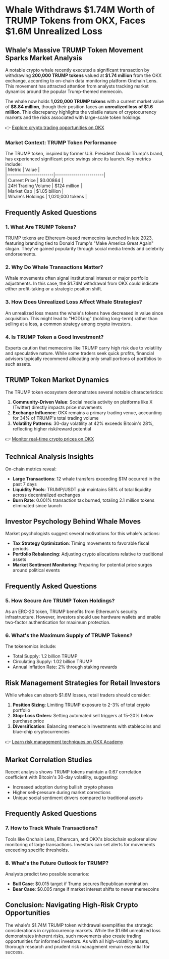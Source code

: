 # Whale Withdraws $1.74M Worth of TRUMP Tokens from OKX, Faces $1.6M Unrealized Loss  

## Whale's Massive TRUMP Token Movement Sparks Market Analysis  
A notable crypto whale recently executed a significant transaction by withdrawing **200,000 TRUMP tokens** valued at **$1.74 million** from the OKX exchange, according to on-chain data monitoring platform Onchain Lens. This movement has attracted attention from analysts tracking market dynamics around the popular Trump-themed memecoin.  

The whale now holds **1,020,000 TRUMP tokens** with a current market value of **$8.84 million**, though their position faces an **unrealized loss of $1.6 million**. This discrepancy highlights the volatile nature of cryptocurrency markets and the risks associated with large-scale token holdings.  

👉 [Explore crypto trading opportunities on OKX](https://bit.ly/okx-bonus)  

### Market Context: TRUMP Token Performance  
The TRUMP token, inspired by former U.S. President Donald Trump's brand, has experienced significant price swings since its launch. Key metrics include:  
| Metric                | Value                  |  
|-----------------------|------------------------|  
| Current Price         | $0.00864               |  
| 24H Trading Volume    | $124 million           |  
| Market Cap            | $1.05 billion          |  
| Whale's Holdings      | 1,020,000 tokens       |  

## Frequently Asked Questions  

### 1. What Are TRUMP Tokens?  
TRUMP tokens are Ethereum-based memecoins launched in late 2023, featuring branding tied to Donald Trump's "Make America Great Again" slogan. They've gained popularity through social media trends and celebrity endorsements.  

### 2. Why Do Whale Transactions Matter?  
Whale movements often signal institutional interest or major portfolio adjustments. In this case, the $1.74M withdrawal from OKX could indicate either profit-taking or a strategic position shift.  

### 3. How Does Unrealized Loss Affect Whale Strategies?  
An unrealized loss means the whale's tokens have decreased in value since acquisition. This might lead to "HODLing" (holding long-term) rather than selling at a loss, a common strategy among crypto investors.  

### 4. Is TRUMP Token a Good Investment?  
Experts caution that memecoins like TRUMP carry high risk due to volatility and speculative nature. While some traders seek quick profits, financial advisors typically recommend allocating only small portions of portfolios to such assets.  

## TRUMP Token Market Dynamics  
The TRUMP token ecosystem demonstrates several notable characteristics:  
1. **Community-Driven Value**: Social media activity on platforms like X (Twitter) directly impacts price movements  
2. **Exchange Influence**: OKX remains a primary trading venue, accounting for 34% of TRUMP's total trading volume  
3. **Volatility Patterns**: 30-day volatility at 42% exceeds Bitcoin's 28%, reflecting higher risk/reward potential  

👉 [Monitor real-time crypto prices on OKX](https://bit.ly/okx-bonus)  

## Technical Analysis Insights  
On-chain metrics reveal:  
- **Large Transactions**: 12 whale transfers exceeding $1M occurred in the past 7 days  
- **Liquidity Pools**: TRUMP/USDT pair maintains 58% of total liquidity across decentralized exchanges  
- **Burn Rate**: 0.001% transaction tax burned, totaling 2.1 million tokens eliminated since launch  

## Investor Psychology Behind Whale Moves  
Market psychologists suggest several motivations for this whale's actions:  
- **Tax Strategy Optimization**: Timing movements to favorable fiscal periods  
- **Portfolio Rebalancing**: Adjusting crypto allocations relative to traditional assets  
- **Market Sentiment Monitoring**: Preparing for potential price surges around political events  

## Frequently Asked Questions  

### 5. How Secure Are TRUMP Token Holdings?  
As an ERC-20 token, TRUMP benefits from Ethereum's security infrastructure. However, investors should use hardware wallets and enable two-factor authentication for maximum protection.  

### 6. What's the Maximum Supply of TRUMP Tokens?  
The tokenomics include:  
- Total Supply: 1.2 billion TRUMP  
- Circulating Supply: 1.02 billion TRUMP  
- Annual Inflation Rate: 2% through staking rewards  

## Risk Management Strategies for Retail Investors  
While whales can absorb $1.6M losses, retail traders should consider:  
1. **Position Sizing**: Limiting TRUMP exposure to 2-3% of total crypto portfolio  
2. **Stop-Loss Orders**: Setting automated sell triggers at 15-20% below purchase price  
3. **Diversification**: Balancing memecoin investments with stablecoins and blue-chip cryptocurrencies  

👉 [Learn risk management techniques on OKX Academy](https://bit.ly/okx-bonus)  

## Market Correlation Studies  
Recent analysis shows TRUMP tokens maintain a 0.67 correlation coefficient with Bitcoin's 30-day volatility, suggesting:  
- Increased adoption during bullish crypto phases  
- Higher sell-pressure during market corrections  
- Unique social sentiment drivers compared to traditional assets  

## Frequently Asked Questions  

### 7. How to Track Whale Transactions?  
Tools like Onchain Lens, Etherscan, and OKX's blockchain explorer allow monitoring of large transactions. Investors can set alerts for movements exceeding specific thresholds.  

### 8. What's the Future Outlook for TRUMP?  
Analysts predict two possible scenarios:  
- **Bull Case**: $0.015 target if Trump secures Republican nomination  
- **Bear Case**: $0.005 range if market interest shifts to newer memecoins  

## Conclusion: Navigating High-Risk Crypto Opportunities  
The whale's $1.74M TRUMP token withdrawal exemplifies the strategic considerations in cryptocurrency markets. While the $1.6M unrealized loss demonstrates inherent risks, such movements also create trading opportunities for informed investors. As with all high-volatility assets, thorough research and prudent risk management remain essential for success.  

